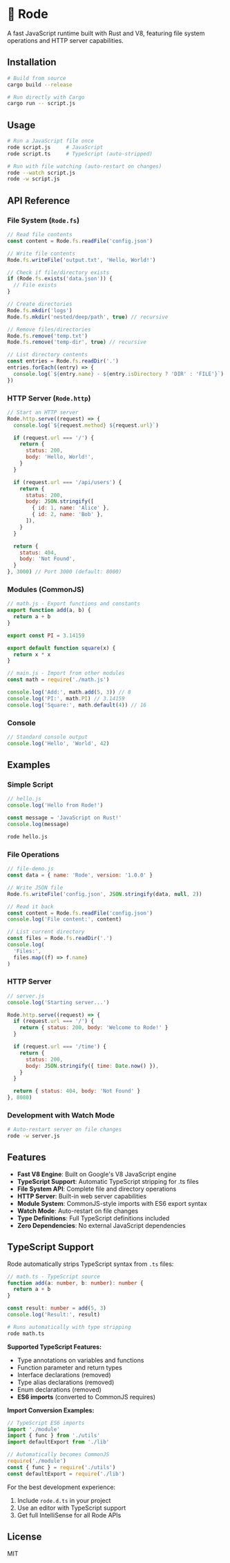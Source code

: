 # 🦀 Rode

A fast JavaScript runtime built with Rust and V8, featuring file system operations and HTTP server capabilities.

## Installation

```bash
# Build from source
cargo build --release

# Run directly with Cargo
cargo run -- script.js
```

## Usage

```bash
# Run a JavaScript file once
rode script.js     # JavaScript
rode script.ts     # TypeScript (auto-stripped)

# Run with file watching (auto-restart on changes)
rode --watch script.js
rode -w script.js
```

## API Reference

### File System (`Rode.fs`)

```javascript
// Read file contents
const content = Rode.fs.readFile('config.json')

// Write file contents
Rode.fs.writeFile('output.txt', 'Hello, World!')

// Check if file/directory exists
if (Rode.fs.exists('data.json')) {
  // File exists
}

// Create directories
Rode.fs.mkdir('logs')
Rode.fs.mkdir('nested/deep/path', true) // recursive

// Remove files/directories
Rode.fs.remove('temp.txt')
Rode.fs.remove('temp-dir', true) // recursive

// List directory contents
const entries = Rode.fs.readDir('.')
entries.forEach((entry) => {
  console.log(`${entry.name} - ${entry.isDirectory ? 'DIR' : 'FILE'}`)
})
```

### HTTP Server (`Rode.http`)

```javascript
// Start an HTTP server
Rode.http.serve((request) => {
  console.log(`${request.method} ${request.url}`)

  if (request.url === '/') {
    return {
      status: 200,
      body: 'Hello, World!',
    }
  }

  if (request.url === '/api/users') {
    return {
      status: 200,
      body: JSON.stringify([
        { id: 1, name: 'Alice' },
        { id: 2, name: 'Bob' },
      ]),
    }
  }

  return {
    status: 404,
    body: 'Not Found',
  }
}, 3000) // Port 3000 (default: 8000)
```

### Modules (CommonJS)

```javascript
// math.js - Export functions and constants
export function add(a, b) {
  return a + b
}

export const PI = 3.14159

export default function square(x) {
  return x * x
}

// main.js - Import from other modules
const math = require('./math.js')

console.log('Add:', math.add(5, 3)) // 8
console.log('PI:', math.PI) // 3.14159
console.log('Square:', math.default(4)) // 16
```

### Console

```javascript
// Standard console output
console.log('Hello', 'World', 42)
```

## Examples

### Simple Script

```javascript
// hello.js
console.log('Hello from Rode!')

const message = 'JavaScript on Rust!'
console.log(message)
```

```bash
rode hello.js
```

### File Operations

```javascript
// file-demo.js
const data = { name: 'Rode', version: '1.0.0' }

// Write JSON file
Rode.fs.writeFile('config.json', JSON.stringify(data, null, 2))

// Read it back
const content = Rode.fs.readFile('config.json')
console.log('File content:', content)

// List current directory
const files = Rode.fs.readDir('.')
console.log(
  'Files:',
  files.map((f) => f.name)
)
```

### HTTP Server

```javascript
// server.js
console.log('Starting server...')

Rode.http.serve((request) => {
  if (request.url === '/') {
    return { status: 200, body: 'Welcome to Rode!' }
  }

  if (request.url === '/time') {
    return {
      status: 200,
      body: JSON.stringify({ time: Date.now() }),
    }
  }

  return { status: 404, body: 'Not Found' }
}, 8080)
```

### Development with Watch Mode

```bash
# Auto-restart server on file changes
rode -w server.js
```

## Features

- **Fast V8 Engine**: Built on Google's V8 JavaScript engine
- **TypeScript Support**: Automatic TypeScript stripping for .ts files
- **File System API**: Complete file and directory operations
- **HTTP Server**: Built-in web server capabilities
- **Module System**: CommonJS-style imports with ES6 export syntax
- **Watch Mode**: Auto-restart on file changes
- **Type Definitions**: Full TypeScript definitions included
- **Zero Dependencies**: No external JavaScript dependencies

## TypeScript Support

Rode automatically strips TypeScript syntax from `.ts` files:

```typescript
// math.ts - TypeScript source
function add(a: number, b: number): number {
  return a + b
}

const result: number = add(5, 3)
console.log('Result:', result)
```

```bash
# Runs automatically with type stripping
rode math.ts
```

**Supported TypeScript Features:**

- Type annotations on variables and functions
- Function parameter and return types
- Interface declarations (removed)
- Type alias declarations (removed)
- Enum declarations (removed)
- **ES6 imports** (converted to CommonJS requires)

**Import Conversion Examples:**

```typescript
// TypeScript ES6 imports
import './module'
import { func } from './utils'
import defaultExport from './lib'

// Automatically becomes CommonJS
require('./module')
const { func } = require('./utils')
const defaultExport = require('./lib')
```

For the best development experience:

1. Include `rode.d.ts` in your project
2. Use an editor with TypeScript support
3. Get full IntelliSense for all Rode APIs

## License

MIT
